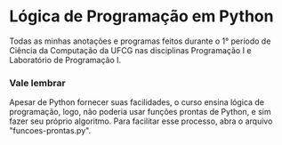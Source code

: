 # Lógica de Programação em Python

Todas as minhas anotações e programas feitos durante o 1° período de Ciência da Computação da UFCG nas disciplinas Programação I e Laboratório de Programação I.

### Vale lembrar
Apesar de Python fornecer suas facilidades, o curso ensina lógica de programação, logo, não poderia usar funções prontas de Python, e sim fazer seu próprio algoritmo. Para facilitar esse processo, abra o arquivo "funcoes-prontas.py".
